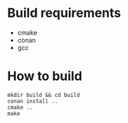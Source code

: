 
# Build requirements

- cmake
- conan
- gcc

# How to build

    mkdir build && cd build
    conan install ..
    cmake ..
    make
